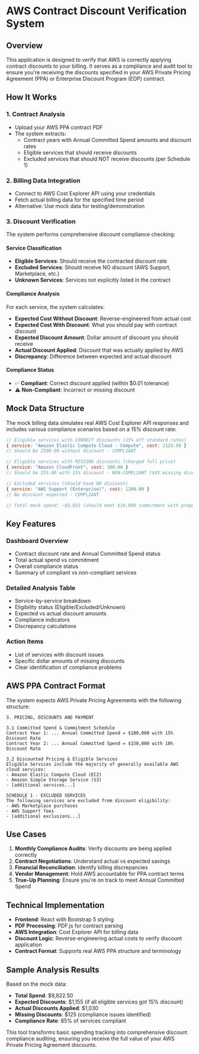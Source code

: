 # AWS Contract Discount Verification System

## Overview

This application is designed to verify that AWS is correctly applying contract discounts to your billing. It serves as a compliance and audit tool to ensure you're receiving the discounts specified in your AWS Private Pricing Agreement (PPA) or Enterprise Discount Program (EDP) contract.

## How It Works

### 1. Contract Analysis

- Upload your AWS PPA contract PDF
- The system extracts:
  - Contract years with Annual Committed Spend amounts and discount rates
  - Eligible services that should receive discounts
  - Excluded services that should NOT receive discounts (per Schedule 1)

### 2. Billing Data Integration

- Connect to AWS Cost Explorer API using your credentials
- Fetch actual billing data for the specified time period
- Alternative: Use mock data for testing/demonstration

### 3. Discount Verification

The system performs comprehensive discount compliance checking:

#### Service Classification

- **Eligible Services**: Should receive the contracted discount rate
- **Excluded Services**: Should receive NO discount (AWS Support, Marketplace, etc.)
- **Unknown Services**: Services not explicitly listed in the contract

#### Compliance Analysis

For each service, the system calculates:

- **Expected Cost Without Discount**: Reverse-engineered from actual cost
- **Expected Cost With Discount**: What you should pay with contract discount
- **Expected Discount Amount**: Dollar amount of discount you should receive
- **Actual Discount Applied**: Discount that was actually applied by AWS
- **Discrepancy**: Difference between expected and actual discount

#### Compliance Status

- ✅ **Compliant**: Correct discount applied (within $0.01 tolerance)
- ⚠️ **Non-Compliant**: Incorrect or missing discount

## Mock Data Structure

The mock billing data simulates real AWS Cost Explorer API responses and includes various compliance scenarios based on a 15% discount rate:

```javascript
// Eligible services with CORRECT discounts (15% off standard rates)
{ service: "Amazon Elastic Compute Cloud - Compute", cost: 2125.50 }
// Should be 2500.00 without discount - COMPLIANT

// Eligible services with MISSING discounts (charged full price)
{ service: "Amazon CloudFront", cost: 300.00 }
// Should be 255.00 with 15% discount - NON-COMPLIANT ($45 missing discount)

// Excluded services (should have NO discount)
{ service: "AWS Support (Enterprise)", cost: 1200.00 }
// No discount expected - COMPLIANT

// Total mock spend: ~$9,822 (should meet $10,000 commitment with proper discounts)
```

## Key Features

### Dashboard Overview

- Contract discount rate and Annual Committed Spend status
- Total actual spend vs commitment
- Overall compliance status
- Summary of compliant vs non-compliant services

### Detailed Analysis Table

- Service-by-service breakdown
- Eligibility status (Eligible/Excluded/Unknown)
- Expected vs actual discount amounts
- Compliance indicators
- Discrepancy calculations

### Action Items

- List of services with discount issues
- Specific dollar amounts of missing discounts
- Clear identification of compliance problems

## AWS PPA Contract Format

The system expects AWS Private Pricing Agreements with the following structure:

```
3. PRICING, DISCOUNTS AND PAYMENT

3.1 Committed Spend & Commitment Schedule
Contract Year 1: ... Annual Committed Spend = $100,000 with 15% Discount Rate
Contract Year 2: ... Annual Committed Spend = $150,000 with 18% Discount Rate

3.2 Discounted Pricing & Eligible Services
Eligible Services include the majority of generally available AWS cloud services:
- Amazon Elastic Compute Cloud (EC2)
- Amazon Simple Storage Service (S3)
- [additional services...]

SCHEDULE 1 - EXCLUDED SERVICES
The following services are excluded from discount eligibility:
- AWS Marketplace purchases
- AWS Support fees
- [additional exclusions...]
```

## Use Cases

1. **Monthly Compliance Audits**: Verify discounts are being applied correctly
2. **Contract Negotiations**: Understand actual vs expected savings
3. **Financial Reconciliation**: Identify billing discrepancies
4. **Vendor Management**: Hold AWS accountable for PPA contract terms
5. **True-Up Planning**: Ensure you're on track to meet Annual Committed Spend

## Technical Implementation

- **Frontend**: React with Bootstrap 5 styling
- **PDF Processing**: PDF.js for contract parsing
- **AWS Integration**: Cost Explorer API for billing data
- **Discount Logic**: Reverse-engineering actual costs to verify discount application
- **Contract Format**: Supports real AWS PPA structure and terminology

## Sample Analysis Results

Based on the mock data:

- **Total Spend**: $9,822.50
- **Expected Discounts**: $1,155 (if all eligible services got 15% discount)
- **Actual Discounts Applied**: $1,030
- **Missing Discounts**: $125 (compliance issues identified)
- **Compliance Rate**: 85% of services compliant

This tool transforms basic spending tracking into comprehensive discount compliance auditing, ensuring you receive the full value of your AWS Private Pricing Agreement discounts.
